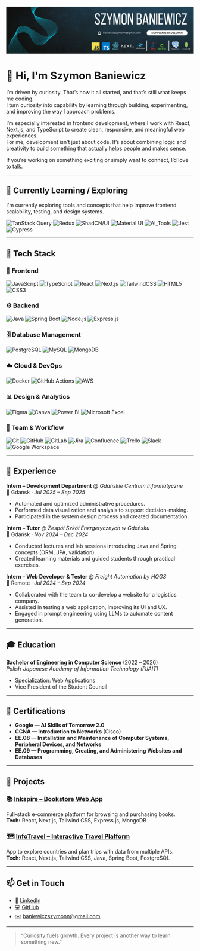 ![Header](./Linkedin%20Banner%20(9).png)

# 👋 Hi, I'm Szymon Baniewicz

I’m driven by curiosity. That’s how it all started, and that’s still what keeps me coding.  
I turn curiosity into capability by learning through building, experimenting, and improving the way I approach problems.

I’m especially interested in frontend development, where I work with React, Next.js, and TypeScript to create clean, responsive, and meaningful web experiences.  
For me, development isn’t just about code. It’s about combining logic and creativity to build something that actually helps people and makes sense.

If you’re working on something exciting or simply want to connect, I’d love to talk.

---

## 🌱 Currently Learning / Exploring

I'm currently exploring tools and concepts that help improve frontend scalability, testing, and design systems.

![TanStack Query](https://img.shields.io/badge/TanStack_Query-FF4154?style=for-the-badge&logo=reactquery&logoColor=fff)
![Redux](https://img.shields.io/badge/Redux-764ABC?style=for-the-badge&logo=redux&logoColor=fff)
![ShadCN/UI](https://img.shields.io/badge/ShadCN_UI-000000?style=for-the-badge&logoColor=fff)
![Material UI](https://img.shields.io/badge/Material_UI-007FFF?style=for-the-badge&logo=mui&logoColor=fff)
![AI_Tools](https://img.shields.io/badge/AI_Tools-412991?style=for-the-badge&logo=openai&logoColor=fff)
![Jest](https://img.shields.io/badge/Jest-C21325?style=for-the-badge&logo=jest&logoColor=fff)
![Cypress](https://img.shields.io/badge/Cypress-17202C?style=for-the-badge&logo=cypress&logoColor=fff)

---

## 🧰 Tech Stack

### 🎨 **Frontend**
![JavaScript](https://img.shields.io/badge/JavaScript-F7DF1E?style=for-the-badge&logo=javascript&logoColor=000)
![TypeScript](https://img.shields.io/badge/TypeScript-3178C6?style=for-the-badge&logo=typescript&logoColor=fff)
![React](https://img.shields.io/badge/React-61DAFB?style=for-the-badge&logo=react&logoColor=000)
![Next.js](https://img.shields.io/badge/Next.js-000000?style=for-the-badge&logo=nextdotjs&logoColor=fff)
![TailwindCSS](https://img.shields.io/badge/Tailwind_CSS-38B2AC?style=for-the-badge&logo=tailwindcss&logoColor=fff)
![HTML5](https://img.shields.io/badge/HTML5-E34F26?style=for-the-badge&logo=html5&logoColor=fff)
![CSS3](https://img.shields.io/badge/CSS3-1572B6?style=for-the-badge&logo=css3&logoColor=fff)

### ⚙️ **Backend**
![Java](https://img.shields.io/badge/Java-ED8B00?style=for-the-badge&logo=openjdk&logoColor=fff)
![Spring Boot](https://img.shields.io/badge/Spring_Boot-6DB33F?style=for-the-badge&logo=springboot&logoColor=fff)
![Node.js](https://img.shields.io/badge/Node.js-339933?style=for-the-badge&logo=node.js&logoColor=fff)
![Express.js](https://img.shields.io/badge/Express.js-000000?style=for-the-badge&logo=express&logoColor=fff)

### 🗄️ **Database Management**
![PostgreSQL](https://img.shields.io/badge/PostgreSQL-4169E1?style=for-the-badge&logo=postgresql&logoColor=fff)
![MySQL](https://img.shields.io/badge/MySQL-4479A1?style=for-the-badge&logo=mysql&logoColor=fff)
![MongoDB](https://img.shields.io/badge/MongoDB-4EA94B?style=for-the-badge&logo=mongodb&logoColor=fff)

### ☁️ **Cloud & DevOps**
![Docker](https://img.shields.io/badge/Docker-2496ED?style=for-the-badge&logo=docker&logoColor=fff)
![GitHub Actions](https://img.shields.io/badge/GitHub_Actions-2088FF?style=for-the-badge&logo=githubactions&logoColor=fff)
![AWS](https://img.shields.io/badge/AWS-232F3E?style=for-the-badge&logo=amazon-aws&logoColor=fff)

### 📊 **Design & Analytics**
![Figma](https://img.shields.io/badge/Figma-F24E1E?style=for-the-badge&logo=figma&logoColor=fff)
![Canva](https://img.shields.io/badge/Canva-00C4CC?style=for-the-badge&logo=canva&logoColor=fff)
![Power BI](https://img.shields.io/badge/Power%20BI-F2C811?style=for-the-badge&logo=powerbi&logoColor=000)
![Microsoft Excel](https://img.shields.io/badge/MS_Excel-1D6F42?style=for-the-badge&logo=microsoft-excel&logoColor=fff)

### 🧩 **Team & Workflow**
![Git](https://img.shields.io/badge/Git-F05032?style=for-the-badge&logo=git&logoColor=fff)
![GitHub](https://img.shields.io/badge/GitHub-181717?style=for-the-badge&logo=github&logoColor=fff)
![GitLab](https://img.shields.io/badge/GitLab-FCA121?style=for-the-badge&logo=gitlab&logoColor=fff)
![Jira](https://img.shields.io/badge/Jira-0052CC?style=for-the-badge&logo=jira&logoColor=fff)
![Confluence](https://img.shields.io/badge/Confluence-172B4D?style=for-the-badge&logo=confluence&logoColor=fff)
![Trello](https://img.shields.io/badge/Trello-0052CC?style=for-the-badge&logo=trello&logoColor=fff)
![Slack](https://img.shields.io/badge/Slack-4A154B?style=for-the-badge&logo=slack&logoColor=fff)
![Google Workspace](https://img.shields.io/badge/Google_Workspace-4285F4?style=for-the-badge&logo=google&logoColor=fff)

---

## 💼 Experience

**Intern – Development Department** @ *Gdańskie Centrum Informatyczne*  
📍 Gdańsk · *Jul 2025 – Sep 2025*  
- Automated and optimized administrative procedures.  
- Performed data visualization and analysis to support decision-making.  
- Participated in the system design process and created documentation.  

**Intern – Tutor** @ *Zespół Szkół Energetycznych w Gdańsku*  
📍 Gdańsk · *Nov 2024 – Dec 2024*  
- Conducted lectures and lab sessions introducing Java and Spring concepts (ORM, JPA, validation).  
- Created learning materials and guided students through practical exercises.  

**Intern – Web Developer & Tester** @ *Freight Automation by HOGS*  
📍 Remote · *Jul 2024 – Sep 2024*  
- Collaborated with the team to co-develop a website for a logistics company.  
- Assisted in testing a web application, improving its UI and UX.  
- Engaged in prompt engineering using LLMs to automate content generation.  

---

## 🎓 Education

**Bachelor of Engineering in Computer Science** (2022 – 2026)  
*Polish-Japanese Academy of Information Technology (PJAIT)*  
- Specialization: Web Applications  
- Vice President of the Student Council

---

## 📜 Certifications

- **Google — AI Skills of Tomorrow 2.0**  
- **CCNA — Introduction to Networks** (Cisco)  
- **EE.08 — Installation and Maintenance of Computer Systems, Peripheral Devices, and Networks**  
- **EE.09 — Programming, Creating, and Administering Websites and Databases**

---

## 🚀 Projects

### 📚 [Inkspire – Bookstore Web App](https://github.com/Szy-Ban/Inkspire)  
Full-stack e-commerce platform for browsing and purchasing books.  
**Tech:** React, Next.js, Tailwind CSS, Express.js, MongoDB

### 🗺️ [InfoTravel – Interactive Travel Platform](https://github.com/infoTravelProject/infoTravel)  
App to explore countries and plan trips with data from multiple APIs.  
**Tech:** React, Next.js, Tailwind CSS, Java, Spring Boot, PostgreSQL

---

## 📫 Get in Touch
- 💼 [LinkedIn](https://linkedin.com/in/szymon-baniewicz/)  
- 💻 [GitHub](https://github.com/Szy-Ban)  
- ✉️ [baniewiczszymonn@gmail.com](mailto:baniewiczszymonn@gmail.com)

---

> “Curiosity fuels growth. Every project is another way to learn something new.”
